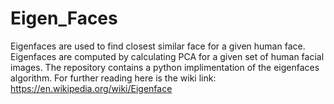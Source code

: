 # Eigen_Faces
Eigenfaces are used to find closest similar face for a given human face. Eigenfaces are computed by calculating PCA for a given set of human facial images. The repository contains a python implimentation of the eigenfaces algorithm. For further reading here is the wiki link: https://en.wikipedia.org/wiki/Eigenface
